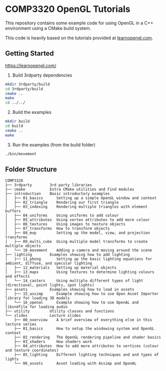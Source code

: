 # COMP3320 OpenGL Tutorials

This repository contains some example code for using OpenGL in a C++ environment using a CMake build system.

This code is heavily based on the tutorials provided at [learnopengl.com](https://learnopengl.com).

## Getting Started

https://learnopengl.com/

1. Build 3rdparty dependencies

```bash
mkdir 3rdparty/build
cd 3rdparty/build
cmake ..
make
cd ../../
```

2. Build the examples

```bash
mkdir build
cd build
cmake ..
make
```

3. Run the examples (from the build folder)

```bash
./bin/movement
```

## Folder Structure

```
COMP3320
├── 3rdparty        3rd party libraries
├── cmake           Extra CMake utilities and Find modules
├── introduction    Basic introductory examples
│   ├── 01_basics      Setting up a simple OpenGL window and context
│   ├── 02_triangle    Rendering our first triangle
│   ├── 03_indexing    Rendering multiple triangles with element buffers
│   ├── 04_uniforms    Using uniforms to add colour
│   ├── 05_attributes  Using vertex attributes to add more colour
│   ├── 06_textures    Using images to texture objects
│   ├── 07_transforms  How to transform objects
│   ├── 08_mvp         Setting up the model, view, and projection transforms
│   ├── 09_multi_cube  Using multiple model transforms to create multiple objects
│   └── 10_movement    Adding a camera and moving around the scene
├── lighting        Examples showing how to add lighting
│   ├── 11_phong       Setting up the basic lighting equations for ambient, diffuse, and specular lighting
│   ├── 12_materials   Setting up material objects
│   ├── 13_maps        Using textures to determine lighting colours and effects
│   └── 14_casters     Using multiple different types of light (directional, point lights, spot lights)
├── assets          Examples showing how to load in assets
│   ├── 15_assimp      Example showing how to use Open Asset Importer library for loading 3D models
│   └── 16_openal      Example showing how to use OpenAL and libsndfile for loading audio
├── utility         Utility classes and functions
└── slides          Lecture slides
    ├── 00_overview    A brief overview of everything else in this lecture series
    ├── 01_basics      How to setup the windowing system and OpenGL context
    ├── 02_rendering   The OpenGL rendering pipeline and shader basics
    ├── 03_shaders     How shaders work
    ├── 04_attributes  How to add more attributes to vertices (colour and texture coordinates)
    ├── 05_lighting    Different lighting techniques and and types of lights
    └── 06_assets      Asset loading with Assimp and OpenAL
```

